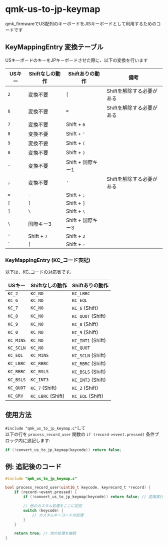 # qmk-us-to-jp-keymap
qmk_firmwareでUS配列のキーボードをJISキーボードとして利用するためのコードです

## KeyMappingEntry 変換テーブル

USキーボードのキーをJPキーボードさせた際に、以下の変換を行います

| USキー    | Shiftなしの動作 | Shiftありの動作    | 備考                      |
| ------- | ---------- | ------------- | ------------------------- |
| `2`     | 変換不要       | `[`           | Shiftを解除する必要がある   |
| `6`     | 変換不要       | `=`           | Shiftを解除する必要がある   |
| `7`     | 変換不要       | Shift + `6`   |                          |
| `8`     | 変換不要       | Shift + `'`   |                          |
| `9`     | 変換不要       | Shift + `(`   |                          |
| `0`     | 変換不要       | Shift + `)`   |                          |
| `-`     | 変換不要       | Shift + 国際キー1 |                          |
| `;`     | 変換不要       | `'`           | Shiftを解除する必要がある   |
| `=`     | `-`           | Shift + `;`   |                          |
| `[`     | `]`           | Shift + `]`   |                          |
| `]`     | `\`           | Shift + `\`   |                          |
| `\`     | 国際キー3      | Shift + 国際キー3 |                       |
| `'`     | Shift + `7`   | Shift + `2`   |                          |
| `` ` `` | `[`           | Shift + `=`   |                          |

### KeyMappingEntry (KC_コード表記)

以下は、KC_コードの対応表です。

| USキー      | Shiftなしの動作      | Shiftありの動作       |
| ----------- | -------------------- | -------------------- |
| `KC_2`      | `KC_NO`              | `KC_LBRC`            |
| `KC_6`      | `KC_NO`              | `KC_EQL`             |
| `KC_7`      | `KC_NO`              | `KC_6` (Shift)       |
| `KC_8`      | `KC_NO`              | `KC_QUOT` (Shift)    |
| `KC_9`      | `KC_NO`              | `KC_8` (Shift)       |
| `KC_0`      | `KC_NO`              | `KC_9` (Shift)       |
| `KC_MINS`   | `KC_NO`              | `KC_INT1` (Shift)    |
| `KC_SCLN`   | `KC_NO`              | `KC_QUOT`            |
| `KC_EQL`    | `KC_MINS`            | `KC_SCLN` (Shift)    |
| `KC_LBRC`   | `KC_RBRC`            | `KC_RBRC` (Shift)    |
| `KC_RBRC`   | `KC_BSLS`            | `KC_BSLS` (Shift)    |
| `KC_BSLS`   | `KC_INT3`            | `KC_INT3` (Shift)    |
| `KC_QUOT`   | `KC_7` (Shift)       | `KC_2` (Shift)       |
| `KC_GRV`    | `KC_LBRC` (Shift)    | `KC_EQL` (Shift)     |

## 使用方法

`#include "qmk_us_to_jp_keymap.c"`して  
以下の行を `process_record_user` 関数の `if (record->event.pressed)` 条件ブロック内に追記します:
   ```c
   if (!convert_us_to_jp_keymap(keycode)) return false;
   ```
   
## 例: 追記後のコード

```c
#include "qmk_us_to_jp_keymap.c"

bool process_record_user(uint16_t keycode, keyrecord_t *record) {
    if (record->event.pressed) {
        if (!convert_us_to_jp_keymap(keycode)) return false; // 変換実行時は処理を終了

        // 他のカスタム処理をここに記述
        switch (keycode) {
            // カスタムキーコードの処理
        }
    }

    return true; // 他の処理を継続
}
```
